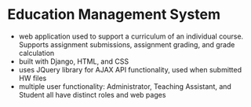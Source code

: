 Education Management System
==========================
* web application used to support a curriculum of an individual course. Supports assignment submissions, assignment grading, and grade calculation
* built with Django, HTML, and CSS
* uses JQuery library for AJAX API functionality, used when submitted HW files
* multiple user functionality: Administrator, Teaching Assistant, and Student all have distinct roles and web pages
